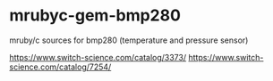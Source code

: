 # mrubyc-gem-bmp280
mruby/c sources for bmp280 (temperature and pressure sensor)

https://www.switch-science.com/catalog/3373/
https://www.switch-science.com/catalog/7254/
